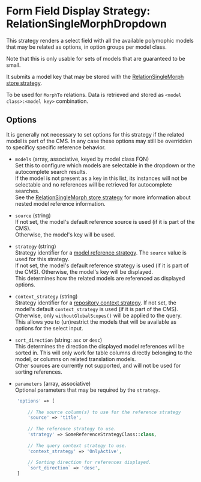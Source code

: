 # Form Field Display Strategy: RelationSingleMorphDropdown

This strategy renders a select field with all the available polymophic models that may be related as options, in option groups per model class.

Note that this is only usable for sets of models that are guaranteed to be small.

It submits a model key that may be stored with the [RelationSingleMorph store strategy](../FormFieldStoreStrategies/RelationSingleMorph.md).

To be used for `MorphTo` relations. 
Data is retrieved and stored as `<model class>:<model key>` combination.


## Options

It is generally not necessary to set options for this strategy if the related model is part of the CMS.
In any case these options may still be overridden to specificy specific reference behavior.

- `models` (array, associative, keyed by model class FQN)  
    Set this to configure which models are selectable in the dropdown or the autocomplete search results.  
    If the model is not present as a key in this list, its instances will not be selectable 
    and no references will be retrieved for autocomplete searches.  
    See the [RelationSingleMorph store strategy](../FormFieldStoreStrategies/RelationSingleMorph.md) for more information about nested model reference information.
 
- `source` (string)  
    If not set, the model's default reference source is used (if it is part of the CMS).   
    Otherwise, the model's key will be used.
    
- `strategy` (string)  
    Strategy identifier for a [model reference strategy](../Strategies.md#model-reference-strategies). The `source` value is used for this strategy.  
    If not set, the model's default reference strategy is used (if it is part of the CMS).
    Otherwise, the model's key will be displayed.  
    This determines how the related models are referenced as displayed options.
 
- `context_strategy` (string)  
    Strategy identifier for a [repository context strategy](../Strategies.md#repository-context-strategies).
     If not set, the model's default `context_strategy` is used (if it is part of the CMS). 
     Otherwise, only `withoutGlobalScopes()` will be applied to the query.  
     This allows you to (un)restrict the models that will be available as options for the select input.

- `sort_direction` (string: `asc` or `desc`)  
    This determines the direction the displayed model references will be sorted in. This will only work for table columns directly belonging to the model, or columns on related translation models.  
    Other sources are currently not supported, and will not be used for sorting references.
    
- `parameters` (array, associative)  
    Optional parameters that may be required by the `strategy`.
    
    
 
 ```php
     'options' => [
     
         // The source column(s) to use for the reference strategy 
         'source' => 'title',
         
         // The reference strategy to use.
         'strategy' => SomeReferenceStrategyClass::class,
         
         // The query context strategy to use.
         'context_strategy' => 'OnlyActive',
         
         // Sorting direction for references displayed.
         `sort_direction` => 'desc',
     ]
 ```
